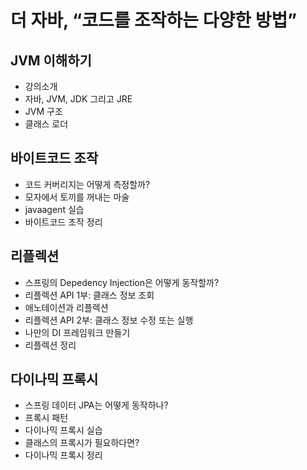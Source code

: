 # 더 자바, “코드를 조작하는 다양한 방법”

## JVM 이해하기

- 강의소개
- 자바, JVM, JDK 그리고 JRE
- JVM 구조
- 클래스 로더

## 바이트코드 조작

- 코드 커버리지는 어떻게 측정할까?
- 모자에서 토끼를 꺼내는 마술
- javaagent 실습
- 바이트코드 조작 정리

## 리플렉션

- 스프링의 Depedency Injection은 어떻게 동작할까?
- 리플렉션 API 1부: 클래스 정보 조회
- 애노테이션과 리플렉션
- 리플렉션 API 2부: 클래스 정보 수정 또는 실행
- 나만의 DI 프레임워크 만들기
- 리플렉션 정리

## 다이나믹 프록시

- 스프링 데이터 JPA는 어떻게 동작하나?
- 프록시 패턴
- 다이나믹 프록시 실습
- 클래스의 프록시가 필요하다면?
- 다이나믹 프록시 정리
